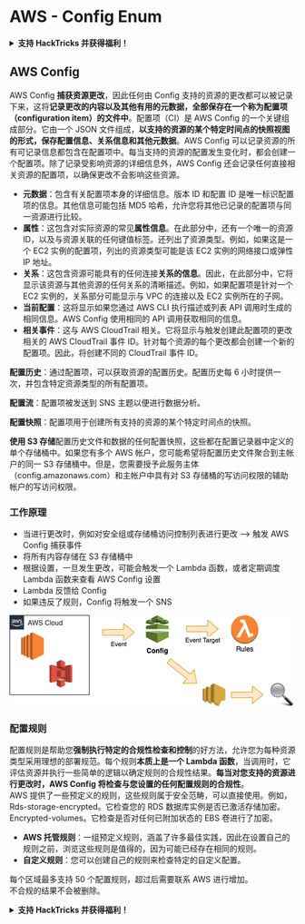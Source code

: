 # AWS - Config Enum

<details>

<summary><strong>支持 HackTricks 并获得福利！</strong></summary>

* 如果您想在 HackTricks 中看到您的公司广告，或者如果您想访问 PEASS 的最新版本或下载 HackTricks 的 PDF，请查看[**订阅计划**](https://github.com/sponsors/carlospolop)！
* 获取[**官方 PEASS 和 HackTricks 商品**](https://peass.creator-spring.com)
* 发现[**PEASS 家族**](https://opensea.io/collection/the-peass-family)，我们的独家[**NFT**](https://opensea.io/collection/the-peass-family)收藏品
* **加入** 💬 [**Discord 群组**](https://discord.gg/hRep4RUj7f) 或 [**Telegram 群组**](https://t.me/peass) 或 **关注**我的 **Twitter** 🐦 [**@carlospolopm**](https://twitter.com/carlospolopm)**。**
* **通过向** [**HackTricks**](https://github.com/carlospolop/hacktricks) **和** [**HackTricks Cloud**](https://github.com/carlospolop/hacktricks-cloud) **github 仓库提交 PR 来分享您的黑客技巧**。

</details>

## AWS Config

AWS Config **捕获资源更改**，因此任何由 Config 支持的资源的更改都可以被记录下来，这将**记录更改的内容以及其他有用的元数据，全部保存在一个称为配置项（configuration item）的文件中**。配置项（CI）是 AWS Config 的一个关键组成部分。它由一个 JSON 文件组成，**以支持的资源的某个特定时间点的快照视图的形式，保存配置信息、关系信息和其他元数据**。AWS Config 可以记录资源的所有可记录信息都包含在配置项中。每当支持的资源的配置发生变化时，都会创建一个配置项。除了记录受影响资源的详细信息外，AWS Config 还会记录任何直接相关资源的配置项，以确保更改不会影响这些资源。

* **元数据**：包含有关配置项本身的详细信息。版本 ID 和配置 ID 是唯一标识配置项的信息。其他信息可能包括 MD5 哈希，允许您将其他已记录的配置项与同一资源进行比较。
* **属性**：这包含对实际资源的常见**属性信息**。在此部分中，还有一个唯一的资源 ID，以及与资源关联的任何键值标签。还列出了资源类型。例如，如果这是一个 EC2 实例的配置项，列出的资源类型可能是该 EC2 实例的网络接口或弹性 IP 地址。
* **关系**：这包含资源可能具有的任何连接**关系的信息**。因此，在此部分中，它将显示该资源与其他资源的任何关系的清晰描述。例如，如果配置项是针对一个 EC2 实例的，关系部分可能显示与 VPC 的连接以及 EC2 实例所在的子网。
* **当前配置**：这将显示如果您通过 AWS CLI 执行描述或列表 API 调用时生成的相同信息。AWS Config 使用相同的 API 调用获取相同的信息。
* **相关事件**：这与 AWS CloudTrail 相关。它将显示与触发创建此配置项的更改相关的 AWS CloudTrail 事件 ID。针对每个资源的每个更改都会创建一个新的配置项。因此，将创建不同的 CloudTrail 事件 ID。

**配置历史**：通过配置项，可以获取资源的配置历史。配置历史每 6 小时提供一次，并包含特定资源类型的所有配置项。

**配置流**：配置项被发送到 SNS 主题以便进行数据分析。

**配置快照**：配置项用于创建所有支持的资源的某个特定时间点的快照。

**使用 S3 存储**配置历史文件和数据的任何配置快照，这些都在配置记录器中定义的单个存储桶中。如果您有多个 AWS 帐户，您可能希望将配置历史文件聚合到主帐户的同一 S3 存储桶中。但是，您需要授予此服务主体（config.amazonaws.com）和主帐户中具有对 S3 存储桶的写访问权限的辅助帐户的写访问权限。

### 工作原理

* 当进行更改时，例如对安全组或存储桶访问控制列表进行更改 —> 触发 AWS Config 捕获事件
* 将所有内容存储在 S3 存储桶中
* 根据设置，一旦发生更改，可能会触发一个 Lambda 函数，或者定期调度 Lambda 函数来查看 AWS Config 设置
* Lambda 反馈给 Config
* 如果违反了规则，Config 将触发一个 SNS

![](<../../../../.gitbook/assets/image (46).png>)

### 配置规则

配置规则是帮助您**强制执行特定的合规性检查和控制**的好方法，允许您为每种资源类型采用理想的部署规范。每个规则**本质上是一个 Lambda 函数**，当调用时，它评估资源并执行一些简单的逻辑以确定规则的合规性结果。**每当对您支持的资源进行更改时，AWS Config 将检查与您设置的任何配置规则的合规性**。\
AWS 提供了一些预定义的规则，这些规则属于安全范畴，可以直接使用。例如，Rds-storage-encrypted。它检查您的 RDS 数据库实例是否已激活存储加密。Encrypted-volumes。它检查是否对任何已附加状态的 EBS 卷进行了加密。

* **AWS 托管规则**：一组预定义规则，涵盖了许多最佳实践，因此在设置自己的规则之前，浏览这些规则是值得的，因为可能已经存在相同的规则。
* **自定义规则**：您可以创建自己的规则来检查特定的自定义配置。

每个区域最多支持 50 个配置规则，超过后需要联系 AWS 进行增加。\
不合规的结果不会被删除。

<details>

<summary><strong>支持 HackTricks 并获得福利！</strong></summary>

* 如果您想在 HackTricks 中看到您的公司广告，或者如果您想访问 PEASS 的最新版本或下载 HackTricks 的 PDF，请查看[**订阅计划**](https://github.com/sponsors/carlospolop)！
* 获取[**官方 PEASS 和 HackTricks 商品**](https://peass.creator-spring.com)
* 发现[**PEASS 家族**](https://opensea.io/collection/the-peass-family)，我们的独家[**NFT**](https://opensea.io/collection/the-peass-family)收藏品
* **加入** 💬 [**Discord 群组**](https://discord.gg/hRep4RUj7f) 或 [**Telegram 群组**](https://t.me/peass) 或 **关注**我的 **Twitter** 🐦 [**@carlospolopm**](https://twitter.com/carlospolopm)**。**
* **通过向** [**HackTricks**](https://github.com/carlospolop/hacktricks) **和** [**HackTricks Cloud**](https://github.com/carlospolop/hacktricks-cloud) **github 仓库提交 PR 来分享您的黑客技巧**。

</details>
